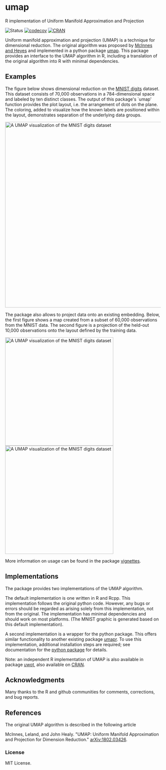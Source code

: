 # umap
R implementation of Uniform Manifold Approximation and Projection

![Status](https://travis-ci.org/tkonopka/umap.svg?branch=master)
[![codecov](https://codecov.io/gh/tkonopka/umap/branch/master/graph/badge.svg)](https://codecov.io/gh/tkonopka/umap)
[![CRAN](https://www.r-pkg.org/badges/version/umap)](https://cran.r-project.org/web/packages/umap/)

Uniform manifold approximation and projection (UMAP) is a technique for dimensional reduction. The original algorithm was proposed by [McInnes and Heyes](https://arxiv.org/abs/1802.03426) and
implemented in a python package [umap](https://github.com/lmcinnes/umap). This package provides an interface to the UMAP algorithm in R, including a translation of the original algorithm into R with minimal dependencies. 




## Examples

The figure below shows dimensional reduction on the [MNIST digits](https://en.wikipedia.org/wiki/MNIST_database) dataset. This dataset consists of 70,000 observations in a 784-dimensional space and labeled by ten distinct classes. The output of this package's `umap' function provides the plot layout, i.e. the arrangement of dots on the plane. The coloring, added to visualize how the known labels are positioned within the layout, demonstrates separation of the underlying data groups.

<img src="https://github.com/tkonopka/umap/blob/master/images/readme_mnist.png?raw=true" alt="A UMAP visualization of the MNIST digits dataset" width="600px">
</img>

The package also allows to project data onto an existing embedding. Below, the first figure shows a map created from a subset of 60,000 observations from the MNIST data. The second figure is a projection of the held-out 10,000 observations onto the layout defined by the training data. 

<img src="https://github.com/tkonopka/umap/blob/master/images/readme_mnist_training.png?raw=true" alt="A UMAP visualization of the MNIST digits dataset" width="350px"></img>
<img src="https://github.com/tkonopka/umap/blob/master/images/readme_mnist_test.png?raw=true" alt="A UMAP visualization of the MNIST digits dataset" width="350px"></img>

More information on usage can be found in the package [vignettes](https://github.com/tkonopka/umap/tree/master/vignettes).




## Implementations

The package provides two implementations of the UMAP algorithm.

The default implementation is one written in R and Rcpp. This implementation follows the original python code. However, any bugs or errors should be regarded as arising solely from this implementation, not from the original. The implementation has minimal dependencies and should work on most platforms. (The MNIST graphic is generated based on this default implementation).

A second implementation is a wrapper for the python package. This offers similar functionality to another existing package [umapr](https://github.com/ropenscilabs/umapr). To use this implementation, additional installation steps are required; see documentation for the [python package](https://github.com/lmcinnes/umap) for details. 

Note: an independent R implementation of UMAP is also available in package [uwot](https://github.com/jlmelville/uwot), also available on [CRAN](https://cran.r-project.org/web/packages/uwot/).


## Acknowledgments

Many thanks to the R and github communities for comments, corrections, and bug reports.


## References

The original UMAP algorithm is described in the following article

McInnes, Leland, and John Healy. "UMAP: Uniform Manifold Approximation and Projection for Dimension Reduction." [arXiv:1802.03426](https://arxiv.org/abs/1802.03426).


### License

MIT License.


